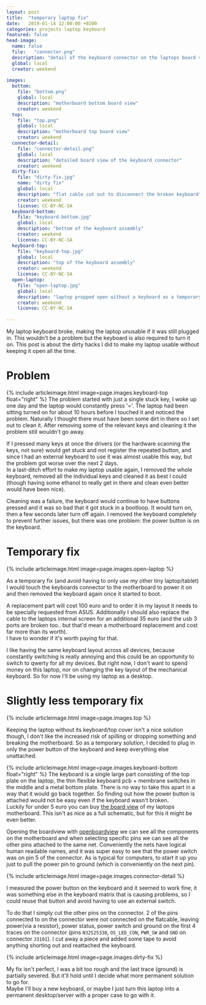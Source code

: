 ```yaml
---
layout: post
title:  "temporary laptop fix"
date:   2019-01-14 12:00:00 +0200
categories: projects laptop keyboard
featured: false
head-image: 
  name: false
  file:   "connector.png"
  description: "detail of the keyboard connector on the laptops board view"
  global: local
  creator: weekend
  
images:
  bottom:
    file: "bottom.png"
    global: local
    description: "motherboard bottom board view"
    creator: weekend
  top:
    file: "top.png"
    global: local
    description: "motherboard top board view"
    creator: weekend
  connector-detail:
    file: "connector-detail.png"
    global: local
    description: "detailed board view of the keyboard connector"
    creator: weekend
  dirty-fix:
    file: "dirty-fix.jpg"
    name: "dirty fix"
    global: local
    description: "flat cable cut out to disconnect the broken keyboard"
    creator: weekend
    license: CC-BY-NC-SA
  keyboard-bottom:
    file: "keyboard-bottom.jpg"
    global: local
    description: "bottom of the keyboard assembly"
    creator: weekend
    license: CC-BY-NC-SA
  keyboard-top:
    file: "keyboard-top.jpg"
    global: local
    description: "top of the keyboard assembly"
    creator: weekend
    license: CC-BY-NC-SA
  open-laptop:
    file: "open-laptop.jpg"
    global: local
    description: "laptop propped open without a keyboard as a temporary workaround"
    creator: weekend
    license: CC-BY-NC-SA
      
---
```

My laptop keyboard broke, making the laptop unusable if it was still plugged in. This wouldn't be a problem but the keyboard is also required to turn it on. This post is about the dirty hacks I did to make my laptop usable without keeping it open all the time.

# Problem
{% include articleimage.html image=page.images.keyboard-top float="right" %}
The problem started with just a single stuck key, I woke up one day and the laptop would constantly press '='. 
The laptop had been sitting turned on for about 10 hours before I touched it and noticed the problem. Naturally I thought there must have been some dirt in there so I set out to clean it. After removing some of the relevant keys and cleaning it the problem still wouldn't go away.

If I pressed many keys at once the drivers (or the hardware scanning the keys, not sure) would get stuck and not register the repeated button, and since I had an external keyboard to use it was almost usable this way, but the problem got worse over the next 2 days.  
In a last-ditch effort to make my laptop usable again, I removed the whole keyboard, removed all the individual keys and cleaned it as best I could (though having some ethanol to really get in there and clean even better would have been nice).

Cleaning was a failure, the keyboard would continue to have buttons pressed and it was so bad that it got stuck in a bootloop. It would turn on, then a few seconds later turn off again. I removed the keyboard completely to prevent further issues, but there was one problem: the power button is on the keyboard.

# Temporary fix
{% include articleimage.html image=page.images.open-laptop %}

As a temporary fix (and avoid having to only use my other tiny laptop/tablet) I would touch the keyboards connector to the motherboard to power it on and then removed the keyboard again once it started to boot.

A replacement part will cost 100 euro and to order it in my layout it needs to be specially requested from ASUS. Additionally I should also replace the cable to the laptops internal screen for an additional 35 euro (and the usb 3 ports are broken too.. but that'd mean a motherboard replacement and cost far more than its worth).  
I have to wonder if it's worth paying for that.

I like having the same keyboard layout across all devices, because constantly switching is really annoying and this could be an opportunity to switch to qwerty for all my devices. But right now, I don't want to spend money on this laptop, nor on changing the key layout of the mechanical keyboard. So for now I'll be using my laptop as a desktop. 

# Slightly less temporary fix
{% include articleimage.html image=page.images.top %}

Keeping the laptop without its keyboard/top cover isn't a nice solution though, I don't like the increased risk of spilling or dropping something and breaking the motherboard. So as a temporary solution, I decided to plug in only the power button of the keyboard and keep everything else unattached. 

{% include articleimage.html image=page.images.keyboard-bottom float="right" %}
The keyboard is a single large part consisting of the top plate on the laptop, the thin flexible keyboard pcb + membrane switches in the middle and a metal bottom plate. There is no way to take this apart in a way that it would go back together. So finding out how the power button is attached would not be easy even if the keyboard wasn't broken.  
Luckily for under 5 euro you can buy [the board view](https://en-manuals.clan.su/shop/10481/desc/asus-rog-gl552vw) of my laptops motherboard. This isn't as nice as a full schematic, but for this it might be even better.

Opening the boardview with [openboardview](https://openboardview.org/) we can see all the components on the motherboard and when selecting specific pins we can see all the other pins attached to the same net. Conveniently the nets have logical human readable names, and it was super easy to see that the power switch was on pin 5 of the connector. As is typical for computers, to start it up you just to pull the power pin to ground (which is conveniently on the next pin).

{% include articleimage.html image=page.images.connector-detail %}

I measured the power button on the keyboard and it seemed to work fine, it was something else in the keyboard matrix that is causing problems, so I could reuse that button and avoid having to use an external switch.

To do that I simply cut the other pins on the connector. 2 of the pins connected to on the connector were not connected on the flatcable, leaving power(via a resistor), power status, power switch and ground on the first 4 traces on the connector (pins ```N32525338```, ```OS_LED_CON```, ```PWR_SW``` and ```GND``` on connector ```J3101```). I cut away a piece and added some tape to avoid anything shorting out and reattached the keyboard. 

{% include articleimage.html image=page.images.dirty-fix %}

My fix isn't perfect, I was a bit too rough and the last trace (ground) is partially severed. But it'll hold until I decide what more permanent solution to go for.  
Maybe I'll buy a new keyboard, or maybe I just turn this laptop into a permanent desktop/server with a proper case to go with it.

